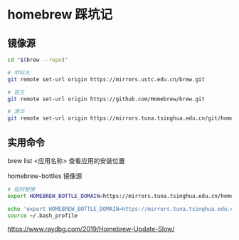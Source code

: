 # homebrew 踩坑记

## 镜像源

```zsh
cd "$(brew --repo)"

# 中科大
git remote set-url origin https://mirrors.ustc.edu.cn/brew.git

# 官方
git remote set-url origin https://github.com/Homebrew/brew.git

# 清华
git remote set-url origin https://mirrors.tuna.tsinghua.edu.cn/git/homebrew/brew.git
```

## 实用命令

brew list <应用名称> 查看应用的安装位置

homebrew-bottles 镜像源

```zsh
# 临时替换
export HOMEBREW_BOTTLE_DOMAIN=https://mirrors.tuna.tsinghua.edu.cn/homebrew-bottles
```

```zsh
echo 'export HOMEBREW_BOTTLE_DOMAIN=https://mirrors.tuna.tsinghua.edu.cn/homebrew-bottles' >> ~/.bash_profile
source ~/.bash_profile
```

https://www.raydbg.com/2019/Homebrew-Update-Slow/